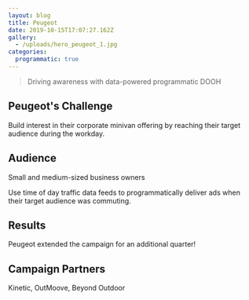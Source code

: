 ```yaml
---
layout: blog
title: Peugeot
date: 2019-10-15T17:07:27.162Z
gallery:
  - /uploads/hero_peugeot_1.jpg
categories:
  programmatic: true
---
```


> Driving awareness with data-powered programmatic DOOH

## Peugeot's Challenge

Build interest in their corporate minivan offering by reaching their target audience during the workday.

## Audience

Small and medium-sized business owners

Use time of day traffic data feeds to programmatically deliver ads when their target audience was commuting.

## Results

Peugeot extended the campaign for an additional quarter!

## Campaign Partners

Kinetic, OutMoove, Beyond Outdoor

